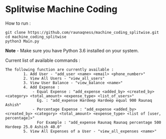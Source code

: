 # Splitwise Machine Coding 

How to run : 

```
git clone https://github.com/raunaqness/machine_coding_splitwise.git
cd machine_coding_splitwise
python3 Main.py
```

**Note** - Make sure you have Python 3.6 installed on your system.

Current list of available commands :  

```
The following function are currently available : 
        1. Add User - "add_user <name> <email> <phone_number>"
        2. View All Users - "view_all_users"
        3. View User Balance - "view_balance <name>"
        4. Add Expense :
            - Equal Expense : "add_expense <added_by> <created_by> <category> <total_amount> <expense_type> <list_of_users>"
              Eg. : "add_expense Hardeep Hardeep equal 900 Raunaq Ashish"
            - Percentage Expense : "add_expense <added_by> <created_by> <category> <total_amount> <expense_type> <list of [user, percentage]>"
              For Example : "add_expense Raunaq Raunaq percentage 500 Hardeep 25.0 Ashish 40.0"
        5. View All Expenses of a User - "view_all_expenses <name>"

```